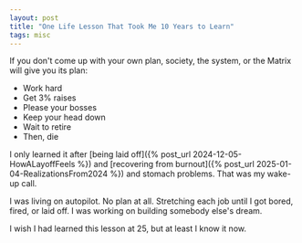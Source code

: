 ```yaml
---
layout: post
title: "One Life Lesson That Took Me 10 Years to Learn"
tags: misc
---
```


If you don't come up with your own plan, society, the system, or the Matrix will give you its plan:
* Work hard
* Get 3% raises
* Please your bosses
* Keep your head down
* Wait to retire
* Then, die

I only learned it after [being laid off]({% post_url 2024-12-05-HowALayoffFeels %}) and [recovering from burnout]({% post_url 2025-01-04-RealizationsFrom2024 %}) and stomach problems. That was my wake-up call.

I was living on autopilot. No plan at all. Stretching each job until I got bored, fired, or laid off. I was working on building somebody else's dream.

I wish I had learned this lesson at 25, but at least I know it now.
